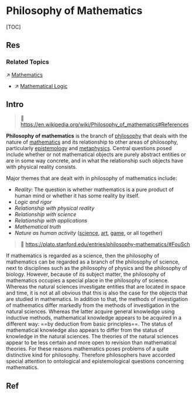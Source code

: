 # Philosophy of Mathematics

[TOC]



## Res
### Related Topics
↗ [Mathematics](../../../../Information%20Science%20&%20Computer%20Science/🧮%20Mathematics/Mathematics.md)
- ↗ [Mathematical Logic](../../../../Information%20Science%20&%20Computer%20Science/🧮%20Mathematics/🤼‍♀️%20Mathematical%20Logic/Mathematical%20Logic.md)



## Intro
> 🔗 https://en.wikipedia.org/wiki/Philosophy_of_mathematics#References

**Philosophy of mathematics** is the branch of [philosophy](https://en.wikipedia.org/wiki/Philosophy "Philosophy") that deals with the nature of [mathematics](https://en.wikipedia.org/wiki/Mathematics "Mathematics") and its relationship to other areas of philosophy, particularly [epistemology](https://en.wikipedia.org/wiki/Epistemology "Epistemology") and [metaphysics](https://en.wikipedia.org/wiki/Metaphysics "Metaphysics"). Central questions posed include whether or not mathematical objects are purely abstract entities or are in some way concrete, and in what the relationship such objects have with physical reality consists.

Major themes that are dealt with in philosophy of mathematics include:
- _Reality_: The question is whether mathematics is a pure product of human mind or whether it has some reality by itself.
- _Logic and rigor_
- _Relationship with physical reality_
- _Relationship with science_
- _Relationship with applications_
- _Mathematical truth_
- _Nature as human activity_ ([science](https://en.wikipedia.org/wiki/Science "Science"), [art](https://en.wikipedia.org/wiki/The_arts "The arts"), [game](https://en.wikipedia.org/wiki/Game "Game"), or all together)

> 🔗 https://plato.stanford.edu/entries/philosophy-mathematics/#FouSch

If mathematics is regarded as a science, then the philosophy of mathematics can be regarded as a branch of the philosophy of science, next to disciplines such as the philosophy of physics and the philosophy of biology. However, because of its subject matter, the philosophy of mathematics occupies a special place in the philosophy of science. Whereas the natural sciences investigate entities that are located in space and time, it is not at all obvious that this is also the case for the objects that are studied in mathematics. In addition to that, the methods of investigation of mathematics differ markedly from the methods of investigation in the natural sciences. Whereas the latter acquire general knowledge using inductive methods, mathematical knowledge appears to be acquired in a different way: ==by deduction from basic principles==. The status of mathematical knowledge also appears to differ from the status of knowledge in the natural sciences. The theories of the natural sciences appear to be less certain and more open to revision than mathematical theories. For these reasons mathematics poses problems of a quite distinctive kind for philosophy. Therefore philosophers have accorded special attention to ontological and epistemological questions concerning mathematics.



## Ref
